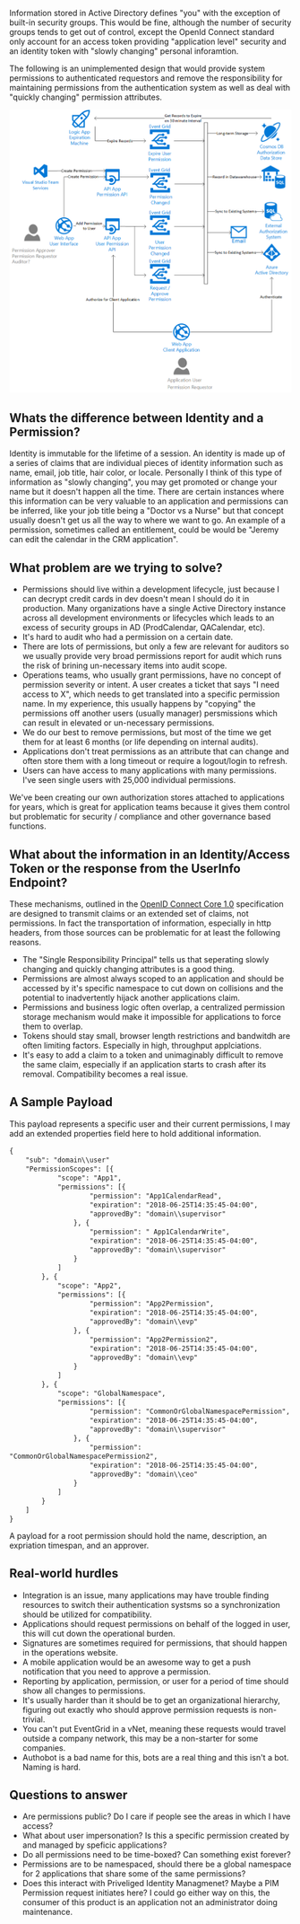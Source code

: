 
Information stored in Active Directory defines "you" with the exception of built-in security groups.  This would be fine, although the number of security groups tends to get out of control, except the OpenId Connect standard only account for an access token providing "application level" security and an identity token with "slowly changing" personal inforamtion. 

The following is an unimplemented design that would provide system permissions to authenticated requestors 
and remove the responsibility for maintaining permissions from the authentication system as well as deal with "quickly changing" permission attributes. 

![alt text](https://github.com/grayjeremy/authobot/blob/master/artifacts/AuthorizationArchitecture.png "An unimplemented architecture for authorization")

## Whats the difference between Identity and a Permission?
Identity is immutable for the lifetime of a session.  An identity is made up of a series of claims that are individual pieces of identity information such as name, email, job title, hair color, or locale.  Personally I think of this type of information as "slowly changing",  you may get promoted or change your name but it doesn't happen all the time.  There are certain instances where this information can be very valuable to an application and permissions can be inferred, like your job title being a "Doctor vs a Nurse" but that concept usually doesn't get us all the way to where we want to go.  An example of a permission, sometimes called an entitlement, could be would be "Jeremy can edit the calendar in the CRM application".

## What problem are we trying to solve?
 * Permissions should live within a development lifecycle, just because I can decrypt credit cards in dev doesn't mean I should do it in production. Many organizations have a single Active Directory instance across all development environments or lifecycles which leads to an excess of security groups in AD (ProdCalendar, QACalendar, etc).  
 * It's hard to audit who had a permission on a certain date.
 * There are lots of permissions, but only a few are relevant for auditors so we usually provide very broad permissions report for audit which runs the risk of brining un-necessary items into audit scope. 
 * Operations teams, who usually grant permissions, have no concept of permission severity or intent.  A user creates a ticket that says "I need access to X", which needs to get translated into a specific permission name.  In my experience, this usually happens by "copying" the permissions off another users (usually manager) persmissions which can result in elevated or un-necessary permissions.  
 * We do our best to remove permissions, but most of the time we get them for at least 6 months (or life depending on internal audits).
 * Applications don't treat permissions as an attribute that can change and often store them with a long timeout or require a logout/login to refresh. 
 * Users can have access to many applications with many permissions.  I've seen single users with 25,000 individual permissions. 

We've been creating our own authorization stores attached to applications for years, which is great for application teams because it gives them control but problematic for security / compliance and other governance based functions.

## What about the information in an Identity/Access Token or the response from the UserInfo Endpoint?
These mechanisms, outlined in the [OpenID Connect Core 1.0][OpenID Connect Core 1.0] specification are designed to transmit claims or an extended set of claims, not permissions.  In fact the transportation of information, especially in http headers, from those sources can be problematic for at least the following reasons.

 * The "Single Responsibility Principal" tells us that seperating slowly changing and quickly changing attributes is a good thing. 
 * Permissions are almost always scoped to an application and should be accessed by it's specific namespace to cut down on collisions and the potential to inadvertently hijack another applications claim.
 * Permissions and business logic often overlap, a centralized permission storage mechanism would make it impossible for applications to force them to overlap. 
 * Tokens should stay small, browser length restrictions and bandwitdh are often limiting factors. Especially in high, throughput applciations.  
 * It's easy to add a claim to a token and unimaginably difficult to remove the same claim, especially if an application starts to crash after its removal.  Compatibility becomes a real issue. 

## A Sample Payload
This payload represents a specific user and their current permissions, I may add an extended properties field here to hold additional information.
~~~~~~
{
	"sub": "domain\\user"
	"PermissionScopes": [{
			"scope": "App1",
			"permissions": [{
					"permission": "App1CalendarRead",
					"expiration": "2018-06-25T14:35:45-04:00",
					"approvedBy": "domain\\supervisor"
				}, {
					"permission": " App1CalendarWrite",
					"expiration": "2018-06-25T14:35:45-04:00",
					"approvedBy": "domain\\supervisor"
				}
			]
		}, {
			"scope": "App2",
			"permissions": [{
					"permission": "App2Permission",
					"expiration": "2018-06-25T14:35:45-04:00",
					"approvedBy": "domain\\evp"
				}, {
					"permission": "App2Permission2",
					"expiration": "2018-06-25T14:35:45-04:00",
					"approvedBy": "domain\\evp"
				}
			]
		}, {
			"scope": "GlobalNamespace",
			"permissions": [{
					"permission": "CommonOrGlobalNamespacePermission",
					"expiration": "2018-06-25T14:35:45-04:00",
					"approvedBy": "domain\\supervisor"
				}, {
					"permission": "CommonOrGlobalNamespacePermission2",
					"expiration": "2018-06-25T14:35:45-04:00",
					"approvedBy": "domain\\ceo"
				}
			]
		}
	]
}
~~~~~~

A payload for a root permission should hold the name, description, an expriation timespan, and an approver.  

## Real-world hurdles
* Integration is an issue, many applications may have trouble finding resources to switch their authentication systsms so a synchronization should be utilized for compatibility. 
* Applications should request permissions on behalf of the logged in user, this will cut down the operational burden.  
* Signatures are sometimes required for permissions, that should happen in the operations website. 
* A mobile application would be an awesome way to get a push notification that you need to approve a permission. 
* Reporting by application, permission, or user for a period of time should show all changes to permissions.
* It's usually harder than it should be to get an organizational hierarchy, figuring out exactly who should approve permission requests is non-trivial.  
* You can't put EventGrid in a vNet, meaning these requests would travel outside a company network, this may be a non-starter for some companies. 
* Authobot is a bad name for this, bots are a real thing and this isn't a bot.  Naming is hard. 

## Questions to answer
* Are permissions public?  Do I care if people see the areas in which I have access?
* What about user impersonation?  Is this a specific permission created by and managed by speficic applications?
* Do all permissions need to be time-boxed?  Can something exist forever?
* Permissions are to be namespaced, should there be a global namespace for 2 applications that share some of the same permissions?
* Does this interact with Priveliged Identity Managmenet? Maybe a PIM Permission request initiates here?  I could go either way on this, the consumer of this product is an application not an administrator doing maintenance. 

[OpenID Connect Core 1.0]: http://openid.net/specs/openid-connect-core-1_0.html